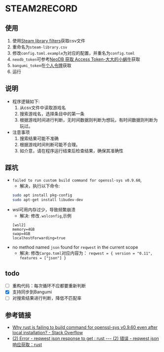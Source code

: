 # STEAM2RECORD

## 使用
1. 使用[Steam library filters](https://www.lorenzostanco.com/lab/steam/)获取csv文件
2. 重命名为`steam-library.csv`
3. 修改`config.toml.example`为对应的配置，并重名为`config.toml`
4. `neodb_token`可参考[NeoDB 获取 Access Token-大大的小蜗牛](https://eallion.com/neodb_token)获取
5. `bangumi_token`在[个人令牌](https://next.bgm.tv/demo/access-token)获取
5. 运行

## 说明
- 程序逻辑如下:
    1. 从csv文件中读取游戏名
    2. 搜索游戏名，选择条目中的第一条
    3. 根据游戏时间进行判断，无时间数据则判断为想玩，有时间数据则判断为玩过。
- 注意事项
    1. 搜索结果可能不准确
    2. 根据游戏时间判断可能不合理。
    3. 如介意，请在程序运行结束后检查结果，确保其准确性

## 踩坑
- `failed to run custom build command for openssl-sys v0.9.60`,
    - 解决，执行以下命令:
    ```bash
    sudo apt install pkg-config
    sudo apt-get install libudev-dev
    ```
- wsl可用内存过少，导致频繁崩溃
    - 解决:
    修改`.wslconfig`,示例
    ```
    [wsl2]
    memory=4GB
    swap=4GB
    localhostForwarding=true
    ```
- no method named `json` found for `reqwest` in the current scope
    - 解决:
    修改`Cargo.toml`对应内容为：
    `reqwest = { version = "0.11", features = ["json"] }`

## todo
- [ ] 重构代码：每次循环不应都要重新判断
- [x] 支持同步到Bangumi
- [ ] 对搜索结果进行判断，降低不匹配率

## 参考链接
- [Why rust is failing to build command for openssl-sys v0.9.60 even after local installation? - Stack Overflow](https://stackoverflow.com/questions/65553557/why-rust-is-failing-to-build-command-for-openssl-sys-v0-9-60-even-after-local-in)
- [(2) Error - reqwest json response to get : rust --- (2) 错误 - reqwest json 响应获取：rust](https://www.reddit.com/r/rust/comments/gg98m0/error_reqwest_json_response_to_get/)